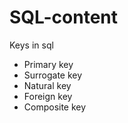 # SQL-content

Keys in sql
<ul>
  <li>Primary key</li>
  <li>Surrogate key</li>
  <li>Natural key</li>
  <li>Foreign key</li>
  <li>Composite key</li>
</ul>
